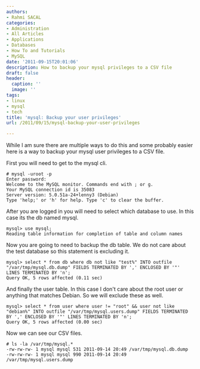 ```yaml
---
authors:
- Rahmi SACAL
categories:
- Administration
- All Articles
- Applications
- Databases
- How To and Tutorials
- MySQL
date: '2011-09-15T20:01:06'
description: How to backup your mysql privileges to a CSV file
draft: false
header:
  caption: ''
  image: ''
tags:
- linux
- mysql
- tech
title: 'mysql: Backup your user privileges'
url: /2011/09/15/mysql-backup-your-user-privileges

---
```


While I am sure there are multiple ways to do this and some probably easier here is a way to backup your mysql user privileges to a CSV file.

First you will need to get to the mysql cli.

    # mysql -uroot -p  
    Enter password:
    Welcome to the MySQL monitor. Commands end with ; or g.  
    Your MySQL connection id is 35083  
    Server version: 5.0.51a-24+lenny3 (Debian)
    Type 'help;' or 'h' for help. Type 'c' to clear the buffer.

After you are logged in you will need to select which database to use. In this case its the db named mysql.

    mysql> use mysql;
    Reading table information for completion of table and column names

Now you are going to need to backup the db table. We do not care about the test database so this statement is excluding it.

    mysql> select * from db where db not like "test%" INTO outfile "/var/tmp/mysql.db.dump" FIELDS TERMINATED BY ',' ENCLOSED BY '"' LINES TERMINATED BY 'n';  
    Query OK, 5 rows affected (0.11 sec)

And finally the user table. In this case I don't care about the root user or anything that matches Debian. So we will exclude these as well.

    mysql> select * from user where user != "root" && user not like "debian%" INTO outfile "/var/tmp/mysql.users.dump" FIELDS TERMINATED BY ',' ENCLOSED BY '"' LINES TERMINATED BY 'n';  
    Query OK, 5 rows affected (0.00 sec)

Now we can see our CSV files.

    # ls -la /var/tmp/mysql.*  
    -rw-rw-rw- 1 mysql mysql 531 2011-09-14 20:49 /var/tmp/mysql.db.dump  
    -rw-rw-rw- 1 mysql mysql 990 2011-09-14 20:49 /var/tmp/mysql.users.dump
